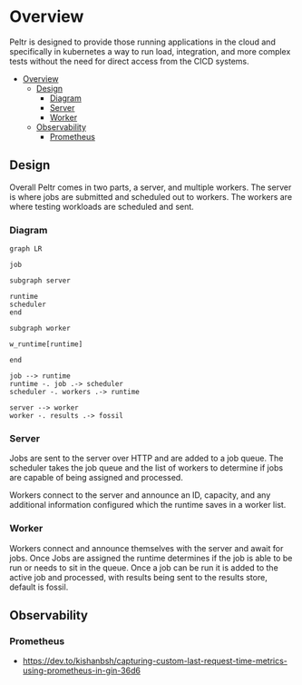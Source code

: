 # Overview

Peltr is designed to provide those running applications in the cloud and specifically in kubernetes a way to run load, integration, and more complex tests without the need for direct access from the CICD systems.

- [Overview](#overview)
  - [Design](#design)
    - [Diagram](#diagram)
    - [Server](#server)
    - [Worker](#worker)
  - [Observability](#observability)
    - [Prometheus](#prometheus)


## Design

Overall Peltr comes in two parts, a server, and multiple workers. The server is where jobs are submitted and scheduled out to workers. The workers are where testing workloads are scheduled and sent.

### Diagram

```mermaid
graph LR

job

subgraph server

runtime
scheduler
end

subgraph worker

w_runtime[runtime]

end

job --> runtime
runtime -. job .-> scheduler
scheduler -. workers .-> runtime

server --> worker
worker -. results .-> fossil

```
### Server

Jobs are sent to the server over HTTP and are added to a job queue. The scheduler takes the job queue and the list of workers to determine if jobs are capable of being assigned and processed.

Workers connect to the server and announce an ID, capacity, and any additional information configured which the runtime saves in a worker list.

### Worker
Workers connect and announce themselves with the server and await for jobs. Once Jobs are assigned the runtime determines if the job is able to be run or needs to sit in the queue. Once a job can be run it is added to the active job and processed, with results being sent to the results store, default is fossil.


## Observability
### Prometheus 

- https://dev.to/kishanbsh/capturing-custom-last-request-time-metrics-using-prometheus-in-gin-36d6 